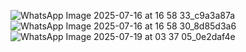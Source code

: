 
![WhatsApp Image 2025-07-16 at 16 58 33_c9a3a87a](https://github.com/user-attachments/assets/e6d582d8-842d-4826-acda-6e0dac12a686)
![WhatsApp Image 2025-07-16 at 16 58 30_8d85d3a6](https://github.com/user-attachments/assets/5a884d7a-a1a1-488a-97d6-3597efbbc7f5)
![WhatsApp Image 2025-07-19 at 03 37 05_0e2daf4e](https://github.com/user-attachments/assets/ee016d49-0315-4f5b-a90e-bebed5f00a18)
